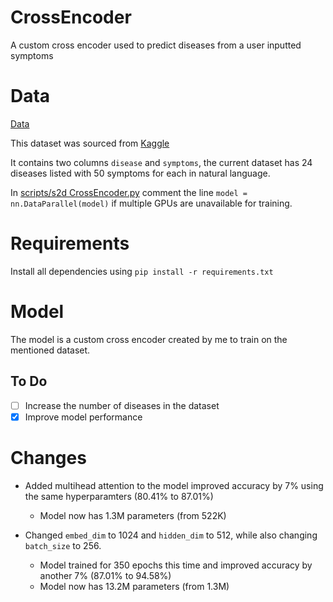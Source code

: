 # CrossEncoder

A custom cross encoder used to predict diseases from a user inputted symptoms

# Data


[Data](https://github.com/chungimungi/CrossEncoder/blob/main/data/s2d.csv)

This dataset was sourced from [Kaggle](https://www.kaggle.com/datasets/niyarrbarman/symptom2disease)

It contains two columns ```disease``` and ```symptoms```, the current dataset has 24 diseases listed with 50 symptoms for each in natural language.

In [scripts/s2d CrossEncoder.py](https://github.com/chungimungi/CrossEncoder/blob/main/scripts/s2d%20CrossEncoder.py) comment the line ```model = nn.DataParallel(model)``` if multiple GPUs are unavailable for training.

# Requirements

Install all dependencies using ```pip install -r requirements.txt```

# Model

The model is a custom cross encoder created by me to train on the mentioned dataset.


## To Do
- [ ] Increase the number of diseases in the dataset
- [X] Improve model performance

# Changes

- Added multihead attention to the model improved accuracy by 7% using the same hyperparamters (80.41% to 87.01%)
    - Model now has 1.3M parameters (from 522K)

- Changed ```embed_dim``` to 1024 and ```hidden_dim``` to 512, while also changing ```batch_size``` to 256.
    - Model trained for 350 epochs this time and improved accuracy by another 7% (87.01% to 94.58%)
    - Model now has 13.2M parameters (from 1.3M)
